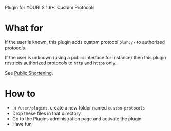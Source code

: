 Plugin for YOURLS 1.6+: Custom Protocols

# What for

If the user is known, this plugin adds custom protocol `blah://` to authorized protocols.

If the user is unknown (using a public interface for instance) then this plugin restricts
authorized protocols to `http` and `https` only.

See [Public Shortening](https://github.com/YOURLS/YOURLS/wiki/Public-Shortening).

# How to

* In `/user/plugins`, create a new folder named `custom-protocols`
* Drop these files in that directory
* Go to the Plugins administration page and activate the plugin 
* Have fun

